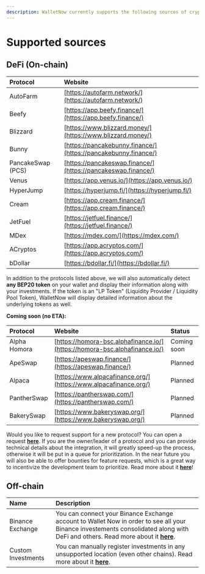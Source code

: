 ```yaml
---
description: WalletNow currently supports the following sources of crypto investments
---
```


# Supported sources

## DeFi \(On-chain\)

| Protocol | Website |
| :--- | :--- |
| AutoFarm | [https://autofarm.network/](https://autofarm.network/) |
| Beefy | [https://app.beefy.finance/](https://app.beefy.finance/) |
| Blizzard | [https://www.blizzard.money/](https://www.blizzard.money/) |
| Bunny | [https://pancakebunny.finance/](https://pancakebunny.finance/) |
| PancakeSwap \(PCS\) | [https://pancakeswap.finance/](https://pancakeswap.finance/) |
| Venus | [https://app.venus.io/](https://app.venus.io/) |
| HyperJump | [https://hyperjump.fi/](https://hyperjump.fi/) |
| Cream | [https://app.cream.finance/](https://app.cream.finance/) |
| JetFuel | [https://jetfuel.finance/](https://jetfuel.finance/) |
| MDex | [https://mdex.com/](https://mdex.com/) |
| ACryptos | [https://app.acryptos.com/](https://app.acryptos.com/) |
| bDollar | [https://bdollar.fi/](https://bdollar.fi/) |

In addition to the protocols listed above, we will also automatically detect **any BEP20 token** on your wallet and display their information along with your investments. If the token is an "LP Token" \(Liquidity Provider / Liquidity Pool Token\), WalletNow will display detailed information about the underlying tokens as well.

**Coming soon \(no ETA\):**

| Protocol | Website | Status |
| :--- | :--- | :--- |
| Alpha Homora | [https://homora-bsc.alphafinance.io/](https://homora-bsc.alphafinance.io/) | Coming soon |
| ApeSwap | [https://apeswap.finance/](https://apeswap.finance/) | Planned |
| Alpaca | [https://www.alpacafinance.org/](https://www.alpacafinance.org/) | Planned |
| PantherSwap | [https://pantherswap.com/](https://pantherswap.com/) | Planned |
| BakerySwap | [https://www.bakeryswap.org/](https://www.bakeryswap.org/) | Planned |

Would you like to request support for a new protocol? You can open a request [**here**](https://github.com/wallet-now/wallet-now/issues/new/choose). If you are the owner/leader of a protocol and you can provide technical details about the integration, it will greatly speed-up the process, otherwise it will be put in a queue for prioritization. In the near future you will also be able to offer bounties for feature requests, which is a great way to incentivize the development team to prioritize. Read more about it [**here**](coming-soon/feature-bounty.md)!

## Off-chain

| Name | Description |
| :--- | :--- |
| Binance Exchange | You can connect your Binance Exchange account to Wallet Now in order to see all your Binance investements consolidated along with DeFi and others. Read more about it [**here**](features/binance-exchange-integration.md). |
| Custom Investments | You can manually register investments in any unsupported location \(even other chains\). Read more about it [**here**](features/custom-investments.md). |



